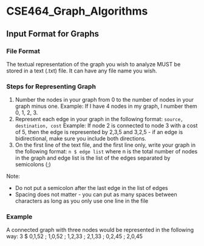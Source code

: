 # CSE464_Graph_Algorithms
## Input Format for Graphs
### File Format
The textual representation of the graph you wish to analyze MUST be stored in a text (.txt) file.  It can have any file name you wish.

### Steps for Representing Graph
1. Number the nodes in your graph from 0 to the number of nodes in your graph minus one.
Example: If I have 4 nodes in my graph, I number them 0, 1, 2, 3.
2. Represent each edge in your graph in the following format: `source, destination, cost` Example: If node 2 is connected to node 3 with a cost of 5, then the edge is represented by 2,3,5 and 3,2,5 - if an edge is bidirectional, make sure you include both directions.
3. On the first line of the text file, and the first line only, write your graph in the following format:
`n $ edge list` where n is the total number of nodes in the graph and edge list is the list of the edges separated by semicolons (;)

Note:
 - Do not put a semicolon after the last edge in the list of edges
 - Spacing does not matter - you can put as many spaces between characters as long as you only use one line in the file
 
### Example
A connected graph with three nodes would be represented in the following way:
3 $ 0,1,52 ; 1,0,52 ; 1,2,33 ; 2,1,33 ; 0,2,45 ; 2,0,45
